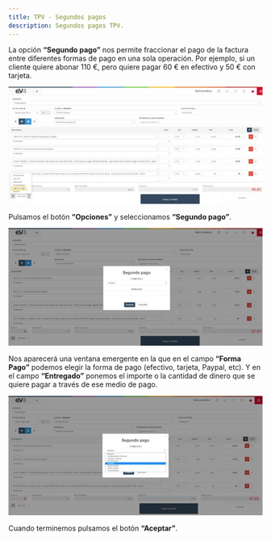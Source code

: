 ```yaml
---
title: TPV - Segundos pagos
description: Segundos pagos TPV.
---
```


La opción **“Segundo pago”** nos permite fraccionar el pago de la factura entre diferentes formas de pago en una sola operación. Por ejemplo, si un cliente quiere abonar 110 €, pero quiere pagar 60 € en efectivo y 50 € con tarjeta.

![Imagen](../../../assets/primerafactura/segundo1.jpg)


Pulsamos el botón **“Opciones”** y seleccionamos **“Segundo pago”**.

![Imagen](../../../assets/primerafactura/segundo2.png)

Nos aparecerá una ventana emergente en la que en el campo **“Forma Pago”** podemos elegir la forma de pago (efectivo, tarjeta, Paypal, etc). Y en el campo **“Entregado”** ponemos el importe o la cantidad de dinero que se quiere pagar a través de ese medio de pago.

![Imagen](../../../assets/primerafactura/segundo3.jpg)

Cuando terminemos pulsamos el botón **“Aceptar”**.